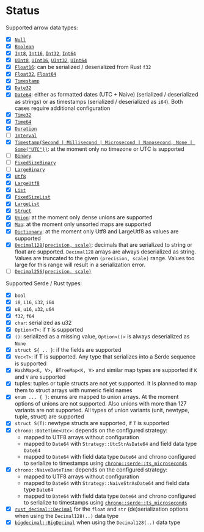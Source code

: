 # Status

Supported arrow data types:

- [x] [`Null`](https://docs.rs/arrow/latest/arrow/datatypes/enum.DataType.html#variant.Null)
- [x] [`Boolean`](https://docs.rs/arrow/latest/arrow/datatypes/enum.DataType.html#variant.Boolean)
- [x] [`Int8`](https://docs.rs/arrow/latest/arrow/datatypes/enum.DataType.html#variant.Int8),
  [`Int16`](https://docs.rs/arrow/latest/arrow/datatypes/enum.DataType.html#variant.Int16),
  [`Int32`](https://docs.rs/arrow/latest/arrow/datatypes/enum.DataType.html#variant.Int32),
  [`Int64`](https://docs.rs/arrow/latest/arrow/datatypes/enum.DataType.html#variant.Int64)
- [x] [`UInt8`](https://docs.rs/arrow/latest/arrow/datatypes/enum.DataType.html#variant.UInt8),
  [`UInt16`](https://docs.rs/arrow/latest/arrow/datatypes/enum.DataType.html#variant.UInt16),
  [`UInt32`](https://docs.rs/arrow/latest/arrow/datatypes/enum.DataType.html#variant.UInt32),
  [`UInt64`](https://docs.rs/arrow/latest/arrow/datatypes/enum.DataType.html#variant.UInt64)
- [x] [`Float16`](https://docs.rs/arrow/latest/arrow/datatypes/enum.DataType.html#variant.Float16):
  can be serialized / deserialized from Rust `f32`
- [x] [`Float32`](https://docs.rs/arrow/latest/arrow/datatypes/enum.DataType.html#variant.Float32),
  [`Float64`](https://docs.rs/arrow/latest/arrow/datatypes/enum.DataType.html#variant.Float64)
- [x] [`Timestamp`](https://docs.rs/arrow/latest/arrow/datatypes/enum.DataType.html#variant.Timestamp)
- [x] [`Date32`](https://docs.rs/arrow/latest/arrow/datatypes/enum.DataType.html#variant.Date32)
- [x] [`Date64`](https://docs.rs/arrow/latest/arrow/datatypes/enum.DataType.html#variant.Date64):
  either as formatted dates (UTC + Naive) (serialized / deserialized as strings) or as timestamps
  (serialized / deserialized as `i64`). Both cases require additional configuration
- [x] [`Time32`](https://docs.rs/arrow/latest/arrow/datatypes/enum.DataType.html#variant.Time32)
- [x] [`Time64`](https://docs.rs/arrow/latest/arrow/datatypes/enum.DataType.html#variant.Time64)
- [x] [`Duration`](https://docs.rs/arrow/latest/arrow/datatypes/enum.DataType.html#variant.Duration)
- [ ] [`Interval`](https://docs.rs/arrow/latest/arrow/datatypes/enum.DataType.html#variant.Interval)
- [x] [`Timestamp(Second | Millisecond | Microsecond | Nanosecond, None | Some("UTC"))`](https://docs.rs/arrow/latest/arrow/datatypes/enum.DataType.html#variant.Timestamp):
  at the moment only no timezone or UTC is supported
- [ ] [`Binary`](https://docs.rs/arrow/latest/arrow/datatypes/enum.DataType.html#variant.Binary)
- [ ] [`FixedSizeBinary`](https://docs.rs/arrow/latest/arrow/datatypes/enum.DataType.html#variant.FixedSizedBinary)
- [ ] [`LargeBinary`](https://docs.rs/arrow/latest/arrow/datatypes/enum.DataType.html#variant.LargeBinary)
- [x] [`Utf8`](https://docs.rs/arrow/latest/arrow/datatypes/enum.DataType.html#variant.Utf8)
- [x] [`LargeUtf8`](https://docs.rs/arrow/latest/arrow/datatypes/enum.DataType.html#variant.LargeUtf8)
- [x] [`List`](https://docs.rs/arrow/latest/arrow/datatypes/enum.DataType.html#variant.List)
- [x] [`FixedSizeList`](https://docs.rs/arrow/latest/arrow/datatypes/enum.DataType.html#variant.FixedSizeList)
- [x] [`LargeList`](https://docs.rs/arrow/latest/arrow/datatypes/enum.DataType.html#variant.LargeList)
- [x] [`Struct`](https://docs.rs/arrow/latest/arrow/datatypes/enum.DataType.html#variant.Struct)
- [x] [`Union`](https://docs.rs/arrow/latest/arrow/datatypes/enum.DataType.html#variant.Union):
  at the moment only dense unions are supported
- [x] [`Map`](https://docs.rs/arrow/latest/arrow/datatypes/enum.DataType.html#variant.Map):
  at the moment only unsorted maps are supported
- [x] [`Dictionary`](https://docs.rs/arrow/latest/arrow/datatypes/enum.DataType.html#variant.Dictionary):
  at the moment only Utf8 and LargeUtf8 as values are supported
- [x] [`Decimal128(precision, scale)`](https://docs.rs/arrow/latest/arrow/datatypes/enum.DataType.html#variant.Decimal128):
  decimals that are serialized to string or float are supported. `Decimal128`
  arrays are always deserialized as string. Values are truncated to the given
  `(precision, scale)` range. Values too large for this range will result in a
  serialization error.
- [ ] [`Decimal256(precision, scale)`](https://docs.rs/arrow/latest/arrow/datatypes/enum.DataType.html#variant.Decimal256)

Supported Serde / Rust types:

- [x] `bool`
- [x] `i8`, `i16`, `i32`, `i64`
- [x] `u8`, `u16`, `u32`, `u64`
- [x] `f32`, `f64`
- [x] `char`: serialized as u32
- [x] `Option<T>`: if `T` is supported
- [x] `()`: serialized as a missing value, `Option<()>` is always deserialized
  as `None`
- [x] `struct S{ .. }`: if the fields are supported
- [x] `Vec<T>`: if T is supported. Any type that serializes into a Serde
  sequence is supported
- [x] `HashMap<K, V>, BTreeMap<K, V>` and similar map types are supported if `K`
  and `V` are supported
- [x] tuples: tuples or tuple structs are not yet supported. It is planned to
  map them to struct arrays with numeric field names
- [x] `enum ... { }`: enums are mapped to union arrays. At the moment options of
  unions are not supported. Also unions with more than 127 variants are not
  supported. All types of union variants (unit, newtype, tuple, struct) are
  supported
- [x] `struct S(T)`: newtype structs are supported, if `T` is supported
- [x] `chrono::DateTime<Utc>`: depends on the configured strategy:
  - mapped to UTF8 arrays without configuration
  - mapped to `Date64` with `Strategy::UtcStrAsDate64` and field data type `Date64`
  - mapped to `Date64` with field data type `Date64` and chrono configured to
    serialize to timestamps using
    [`chrono::serde::ts_microseconds`][chrono-ts-microseconds]
- [x] `chrono::NaiveDateTime`: depends on the configured strategy:
  - mapped to UTF8 arrays without configuration
  - mapped to `Date64` with `Strategy::NaiveStrAsDate64` and field data type `Date64`
  - mapped to `Date64` with field data type `Date64` and chrono configured to
    serialize to timestamps using
    [`chrono::serde::ts_microseconds`][chrono-ts-microseconds]
- [x] [`rust_decimal::Decimal`][rust_decimal::Decimal] for the `float` and `str`
  (de)serialization options when using the `Decimal128(..)` data type
- [x] [`bigdecimal::BigDecimal`][bigdecimal::BigDecimal] when using the
  `Decimal128(..)` data type

[crate::base::Event]: https://docs.rs/serde_arrow/latest/serde_arrow/event/enum.Event.html
[crate::to_record_batch]: https://docs.rs/serde_arrow/latest/serde_arrow/fn.to_record_batch.html
[crate::trace_schema]: https://docs.rs/serde_arrow/latest/serde_arrow/fn.trace_schema.html
[serde::Serialize]: https://docs.serde.rs/serde/trait.Serialize.html
[serde::Deserialize]: https://docs.serde.rs/serde/trait.Deserialize.html
[crate::Schema::from_records]: https://docs.rs/serde_arrow/latest/serde_arrow/struct.Schema.html#method.from_records
[chrono]: https://docs.rs/chrono/latest/chrono/

[crate::base::EventSource]: https://docs.rs/serde_arrow
[crate::base::EventSink]: https://docs.rs/serde_arrow
[chrono-ts-microseconds]: https://docs.rs/chrono/latest/chrono/serde/ts_microseconds/
[rust_decimal::Decimal]: https://docs.rs/rust_decimal/latest/rust_decimal/struct.Decimal.html
[bigdecimal::BigDecimal]: https://docs.rs/bigdecimal/0.4.2/bigdecimal/struct.BigDecimal.html
